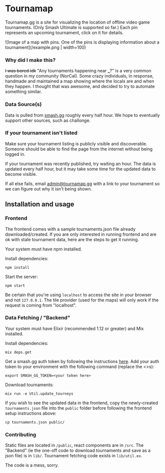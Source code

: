 # Tournamap

Tournamap.gg is a site for visualizing the location of offline video game tournaments. (Only Smash Ultimate is
supported so far.) Each pin represents an upcoming tournament, click on it for details.

![Image of a map with pins. One of the pins is displaying information about a tournament](/example.png | width=100)

### Why did I make this?

~~I was bored idk~~
"Any tournaments happening near **\_**?" is a very common question in my community (NorCal). Some crazy
individuals, in response, handmade and maintained a map showing where the locals are and when they happen. I
thought that was awesome, and decided to try to automate something similar.

### Data Source(s)

Data is pulled from [smash.gg](https://smash.gg/) roughly every half hour. We hope to eventually
support other sources, such as challonge.

### If your tournament isn't listed

Make sure your tournament listing is publicly visible and discoverable. Someone should be able to find the
page from the internet without being logged in.

If your tournament was recently published, try waiting an hour. The data is updated every half hour, but it
may take some time for the updated data to become visible.

If all else fails, email [admin@tournamap.gg]("mailto:admin@tournamap.gg") with a link to your
tournament so we can figure out why it isn't being shown.

## Installation and usage

### Frontend

The frontend comes with a sample tournaments.json file already downloaded/created.
If you are only interested in running frontend and are ok with stale tournament data, here are the steps to get it running.

Your system must have npm installed.

Install dependencies:

```
npm install
```

Start the server:

```
npm start
```

Be certain that you're using `localhost` to access the site in your browser and not `127.0.0.1`.
The tile provider (used for the maps) will only work if the request is coming from "localhost".

### Data Fetching / "Backend"

Your system must have Elixir (recommended 1.12 or greater) and Mix installed.

Install dependencies:

```
mix deps.get
```

Get a smash.gg auth token by following the instructions [here](https://developer.smash.gg/docs/authentication).
Add your auth token to your environment with the following command (replace the <>s):

```
export SMASH_GG_TOKEN=<your token here>
```

Download tournaments:

```
mix run -e Util.update_tourneys
```

If you wish to see the updated data in the frontend, copy the newly-created `tournaments.json` file into the `public` folder before following the frontend setup instructions above:

```
cp tournaments.json public/
```

### Contributing

Static files are located in `/public`, react components are in `/src`.
The "Backend" (ie the one-off code to download tournaments and save as a json file) is in `lib/`.
Tournament fetching code exists in `lib/util.ex`.

The code is a mess, sorry.

